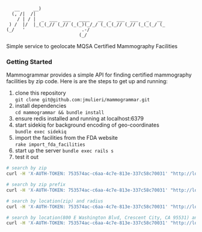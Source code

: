 ```
   __     __)                                              
  (, /|  /|                                                
    / | / |  _  ___  ___   ____   __  _  ___  ___   _   __ 
 ) /  |/  |_(_(_// (_// (_(_)(_/_/ (_(_(_// (_// (_(_(_/ (_
(_/   '                     .-/                            
                           (_/                             
```

Simple service to geolocate MQSA Certified Mammography Facilities

### Getting Started
Mammogrammar provides a simple API for finding certified mammography facilities
by zip code. Here is are the steps to get up and running:
1. clone this repository\
`git clone git@github.com:jmulieri/mammogrammar.git`
1. install dependencies\
`cd mammogrammar && bundle install`
1. ensure redis installed and running at localhost:6379
1. start sidekiq for background encoding of geo-coordinates\
`bundle exec sidekiq`
1. import the facilities from the FDA website\
`rake import_fda_facilities`
1. start up the server
`bundle exec rails s`
1. test it out
```bash
# search by zip
curl -H 'X-AUTH-TOKEN: 753574ac-c6aa-4c7e-813e-337c58c70031' "http://localhost:3000/search/95531"

# search by zip prefix
curl -H 'X-AUTH-TOKEN: 753574ac-c6aa-4c7e-813e-337c58c70031' "http://localhost:3000/search/955"

# search by location(zip) and radius
curl -H 'X-AUTH-TOKEN: 753574ac-c6aa-4c7e-813e-337c58c70031' "http://localhost:3000/near?location=96003&radius=99"

# search by location(800 E Washington Blvd, Crescent City, CA 95531) and radius
curl -H 'X-AUTH-TOKEN: 753574ac-c6aa-4c7e-813e-337c58c70031' "http://localhost:3000/near?location=800%20E%20Washington%20Blvd%2C%20Crescent%20City%2C%20CA%2095531&radius=1"
```

